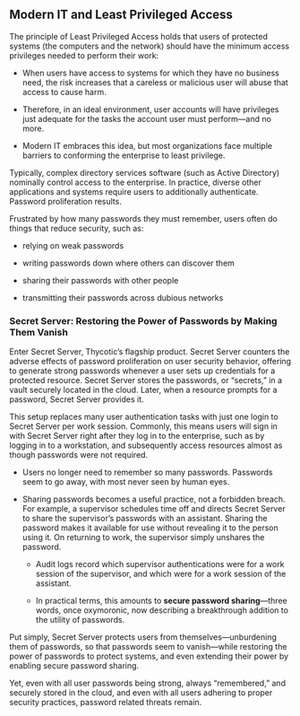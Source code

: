 ﻿[title]: # (Modern IT and Least Privileged Access)
[tags]: # (Account  Manager,ALM,)
[priority]: # (2100)

## Modern IT and Least Privileged Access

The principle of Least Privileged Access holds that users of protected systems (the computers and the network) should have the minimum access privileges needed to perform their work:

* When users have access to systems for which they have no business need, the risk increases that a careless or malicious user will abuse that access to cause harm.

* Therefore, in an ideal environment, user accounts will have privileges just adequate for the tasks the account user must perform—and no more.

* Modern IT embraces this idea, but most organizations face multiple barriers to conforming the enterprise to least privilege.

Typically, complex directory services software (such as Active Directory) nominally control access to the enterprise. In practice, diverse other applications and systems require users to additionally authenticate. Password proliferation results.

Frustrated by how many passwords they must remember, users often do things that reduce security, such as:

* relying on weak passwords

* writing passwords down where others can discover them

* sharing their passwords with other people

* transmitting their passwords across dubious networks

### Secret Server: Restoring the Power of Passwords by Making Them Vanish

Enter Secret Server, Thycotic’s flagship product. Secret Server counters the adverse effects of password proliferation on user security behavior, offering to generate strong passwords whenever a user sets up credentials for a protected resource. Secret Server stores the passwords, or “secrets,” in a vault securely located in the cloud. Later, when a resource prompts for a password, Secret Server provides it.

This setup replaces many user authentication tasks with just one login to Secret Server per work session. Commonly, this means users will sign in with Secret Server right after they log in to the enterprise, such as by logging in to a workstation, and subsequently access resources almost as though passwords were not required.

* Users no longer need to remember so many passwords. Passwords seem to go away, with most never seen by human eyes.

* Sharing passwords becomes a useful practice, not a forbidden breach. For example, a supervisor schedules time off and directs Secret Server to share the supervisor’s passwords with an assistant. Sharing the password makes it available for use without revealing it to the person using it. On returning to work, the supervisor simply unshares the password.

   * Audit logs record which supervisor authentications were for a work session of the supervisor, and which were for a work session of the assistant.

   * In practical terms, this amounts to **secure password sharing**—three words, once oxymoronic, now describing a breakthrough addition to the utility of passwords.

Put simply, Secret Server protects users from themselves—unburdening them of passwords, so that passwords seem to vanish—while restoring the power of passwords to protect systems, and even extending their power by enabling secure password sharing.

Yet, even with all user passwords being strong, always “remembered,” and securely stored in the cloud, and even with all users adhering to proper security practices, password related threats remain.




